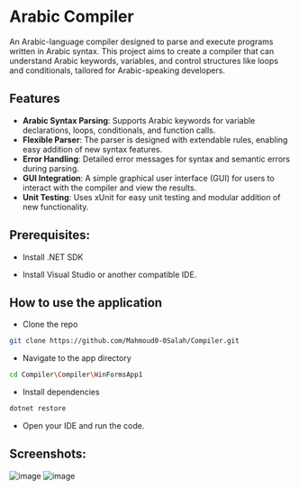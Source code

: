 # Arabic Compiler

An Arabic-language compiler designed to parse and execute programs written in Arabic syntax. This project aims to create a compiler that can understand Arabic keywords, variables, and control structures like loops and conditionals, tailored for Arabic-speaking developers.

## Features

- **Arabic Syntax Parsing**: Supports Arabic keywords for variable declarations, loops, conditionals, and function calls.
- **Flexible Parser**: The parser is designed with extendable rules, enabling easy addition of new syntax features.
- **Error Handling**: Detailed error messages for syntax and semantic errors during parsing.
- **GUI Integration**: A simple graphical user interface (GUI) for users to interact with the compiler and view the results.
- **Unit Testing**: Uses xUnit for easy unit testing and modular addition of new functionality.

## Prerequisites:
- Install .NET SDK 

- Install Visual Studio or another compatible IDE.

## How to use the application

- Clone the repo
 ```bash
 git clone https://github.com/Mahmoud0-0Salah/Compiler.git
  ```
- Navigate to the app directory
 ```bash
cd Compiler\Compiler\WinFormsApp1
```
- Install dependencies
 ```bash
dotnet restore
```
- Open your IDE and run the code.

## Screenshots:
![image](https://github.com/user-attachments/assets/0fa709a2-f127-4f9a-b5d4-94617eb14092)
![image](https://github.com/user-attachments/assets/720af3ed-859e-4641-bc48-00826baecb41)




